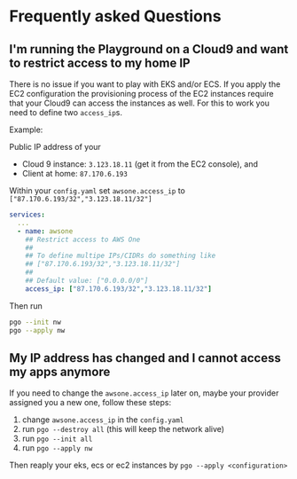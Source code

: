 # Frequently asked Questions

## I'm running the Playground on a Cloud9 and want to restrict access to my home IP

There is no issue if you want to play with EKS and/or ECS. If you apply the EC2 configuration the provisioning process of the EC2 instances require that your Cloud9 can access the instances as well. For this to work you need to define two `access_ip`s.

Example:

Public IP address of your

- Cloud 9 instance: `3.123.18.11` (get it from the EC2 console), and
- Client at home: `87.170.6.193`

Within your `config.yaml` set `awsone.access_ip` to `["87.170.6.193/32","3.123.18.11/32"]`

```yaml
services:
  ...
  - name: awsone
    ## Restrict access to AWS One
    ## 
    ## To define multipe IPs/CIDRs do something like
    ## ["87.170.6.193/32","3.123.18.11/32"]
    ##
    ## Default value: ["0.0.0.0/0"]
    access_ip: ["87.170.6.193/32","3.123.18.11/32"]
```

Then run

```sh
pgo --init nw
pgo --apply nw
```

## My IP address has changed and I cannot access my apps anymore

If you need to change the `awsone.access_ip` later on, maybe your provider assigned you a new one, follow these steps:

1. change `awsone.access_ip` in the `config.yaml`
2. run `pgo --destroy all` (this will keep the network alive)
3. run `pgo --init all`
4. run `pgo --apply nw`

Then reaply your eks, ecs or ec2 instances by `pgo --apply <configuration>`
